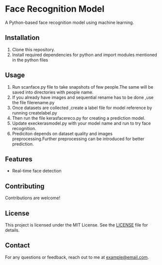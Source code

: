 # Face Recognition Model

A Python-based face recognition model using machine learning.

## Installation

1. Clone this repository.
2. Install required dependencies for python and import modules mentioned in the python files

## Usage

1. Run scanface.py file to take snapshots of few people.The same will be saved into directories with people name.
2. If you already have images and sequential rename has to be done ,use the file filerename.py
3. Once datasets are collected ,create a label file for model reference by running createlabel.py
4. Then run the file kerasfacereco.py for creating a prediction model.
5. Update execkerasmodel.py with your model name and run to try face recognition.
6. Prediciton depends on dataset quality and images preprocessing.Further preprocessing can be introduced for better prediction.

## Features

- Real-time face detection

## Contributing

Contributions are welcome!

## License

This project is licensed under the MIT License. See the [LICENSE](LICENSE) file for details.

## Contact

For any questions or feedback, reach out to me at example@email.com.
